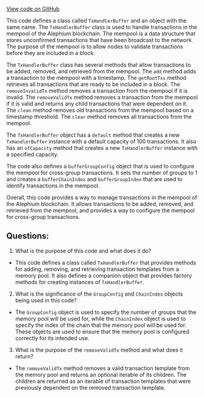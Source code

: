 [View code on GitHub](https://github.com/alephium/alephium/flow/src/main/scala/org/alephium/flow/mempool/TxHandlerBuffer.scala)

This code defines a class called `TxHandlerBuffer` and an object with the same name. The `TxHandlerBuffer` class is used to handle transactions in the mempool of the Alephium blockchain. The mempool is a data structure that stores unconfirmed transactions that have been broadcast to the network. The purpose of the mempool is to allow nodes to validate transactions before they are included in a block.

The `TxHandlerBuffer` class has several methods that allow transactions to be added, removed, and retrieved from the mempool. The `add` method adds a transaction to the mempool with a timestamp. The `getRootTxs` method retrieves all transactions that are ready to be included in a block. The `removeInvalidTx` method removes a transaction from the mempool if it is invalid. The `removeValidTx` method removes a transaction from the mempool if it is valid and returns any child transactions that were dependent on it. The `clean` method removes old transactions from the mempool based on a timestamp threshold. The `clear` method removes all transactions from the mempool.

The `TxHandlerBuffer` object has a `default` method that creates a new `TxHandlerBuffer` instance with a default capacity of 100 transactions. It also has an `ofCapacity` method that creates a new `TxHandlerBuffer` instance with a specified capacity.

The code also defines a `bufferGroupConfig` object that is used to configure the mempool for cross-group transactions. It sets the number of groups to 1 and creates a `bufferChainIndex` and `bufferGroupIndex` that are used to identify transactions in the mempool.

Overall, this code provides a way to manage transactions in the mempool of the Alephium blockchain. It allows transactions to be added, removed, and retrieved from the mempool, and provides a way to configure the mempool for cross-group transactions.
## Questions: 
 1. What is the purpose of this code and what does it do?
- This code defines a class called `TxHandlerBuffer` that provides methods for adding, removing, and retrieving transaction templates from a memory pool. It also defines a companion object that provides factory methods for creating instances of `TxHandlerBuffer`.

2. What is the significance of the `GroupConfig` and `ChainIndex` objects being used in this code?
- The `GroupConfig` object is used to specify the number of groups that the memory pool will be used for, while the `ChainIndex` object is used to specify the index of the chain that the memory pool will be used for. These objects are used to ensure that the memory pool is configured correctly for its intended use.

3. What is the purpose of the `removeValidTx` method and what does it return?
- The `removeValidTx` method removes a valid transaction template from the memory pool and returns an optional iterable of its children. The children are returned as an iterable of transaction templates that were previously dependent on the removed transaction template.